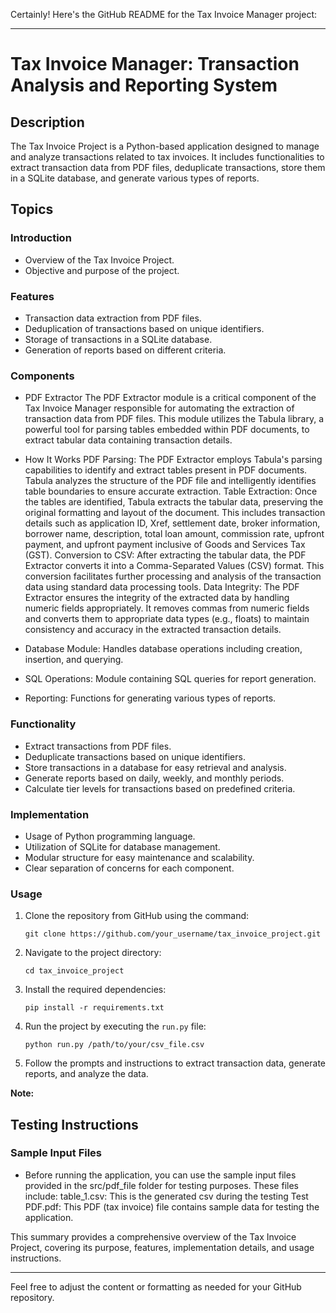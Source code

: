 Certainly! Here's the GitHub README for the Tax Invoice Manager project:

---

# Tax Invoice Manager: Transaction Analysis and Reporting System

## Description
The Tax Invoice Project is a Python-based application designed to manage and analyze transactions related to tax invoices. It includes functionalities to extract transaction data from PDF files, deduplicate transactions, store them in a SQLite database, and generate various types of reports.

## Topics

### Introduction
- Overview of the Tax Invoice Project.
- Objective and purpose of the project.

### Features
- Transaction data extraction from PDF files.
- Deduplication of transactions based on unique identifiers.
- Storage of transactions in a SQLite database.
- Generation of reports based on different criteria.

### Components
- PDF Extractor
The PDF Extractor module is a critical component of the Tax Invoice Manager responsible for automating the extraction of transaction data from PDF files. This module utilizes the Tabula library, a powerful tool for parsing tables embedded within PDF documents, to extract tabular data containing transaction details.
-  How It Works
PDF Parsing: The PDF Extractor employs Tabula's parsing capabilities to identify and extract tables present in PDF documents. Tabula analyzes the structure of the PDF file and intelligently identifies table boundaries to ensure accurate extraction.
Table Extraction: Once the tables are identified, Tabula extracts the tabular data, preserving the original formatting and layout of the document. This includes transaction details such as application ID, Xref, settlement date, broker information, borrower name, description, total loan amount, commission rate, upfront payment, and upfront payment inclusive of Goods and Services Tax (GST).
Conversion to CSV: After extracting the tabular data, the PDF Extractor converts it into a Comma-Separated Values (CSV) format. This conversion facilitates further processing and analysis of the transaction data using standard data processing tools.
Data Integrity: The PDF Extractor ensures the integrity of the extracted data by handling numeric fields appropriately. It removes commas from numeric fields and converts them to appropriate data types (e.g., floats) to maintain consistency and accuracy in the extracted transaction details.

- Database Module: Handles database operations including creation, insertion, and querying.
- SQL Operations: Module containing SQL queries for report generation.
- Reporting: Functions for generating various types of reports.

### Functionality
- Extract transactions from PDF files.
- Deduplicate transactions based on unique identifiers.
- Store transactions in a database for easy retrieval and analysis.
- Generate reports based on daily, weekly, and monthly periods.
- Calculate tier levels for transactions based on predefined criteria.

### Implementation
- Usage of Python programming language.
- Utilization of SQLite for database management.
- Modular structure for easy maintenance and scalability.
- Clear separation of concerns for each component.

### Usage
1. Clone the repository from GitHub using the command:
   ```
   git clone https://github.com/your_username/tax_invoice_project.git
   ```
2. Navigate to the project directory:
   ```
   cd tax_invoice_project
   ```
3. Install the required dependencies:
   ```
   pip install -r requirements.txt
   ```
4. Run the project by executing the `run.py` file:
   ```
   python run.py /path/to/your/csv_file.csv
   ```
5. Follow the prompts and instructions to extract transaction data, generate reports, and analyze the data.

**Note:**
## Testing Instructions
### Sample Input Files
- Before running the application, you can use the sample input files provided in the src/pdf_file folder for testing purposes. These files include:
  table_1.csv: This is the generated csv during the testing
  Test PDF.pdf: This PDF (tax invoice) file contains sample data for testing the application.


This summary provides a comprehensive overview of the Tax Invoice Project, covering its purpose, features, implementation details, and usage instructions.

--- 

Feel free to adjust the content or formatting as needed for your GitHub repository.

